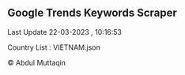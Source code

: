 

## Google Trends Keywords Scraper 
 
Last Update 22-03-2023 , 10:16:53

Country List :
VIETNAM.json



© Abdul Muttaqin 
